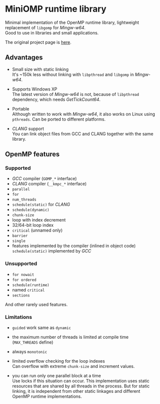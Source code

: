 # MiniOMP runtime library

Minimal implementation of the OpenMP runtime library, lightweight replacement of `libgomp` for *Mingw-w64*.  
Good to use in libraries and small applications.

The original project page is [here](https://github.com/ilyakurdyukov/libminiomp).

## Advantages

- Small size with static linking  
It's ~150k less without linking with `libpthread` and `libgomp` in *Mingw-w64*.

- Supports Windows XP  
The latest version of *Mingw-w64* is not, because of `libpthread` dependency, which needs *GetTickCount64*.

- Portable  
Although written to work with *Mingw-w64*, it also works on Linux using `pthreads`. Can be ported to different platforms.

- *CLANG* support  
You can link object files from GCC and CLANG together with the same library.

## OpenMP features

### Supported

- *GCC* compiler (`GOMP_*` interface)
- *CLANG* compiler (`__kmpc_*` interface)
- `parallel`
- `for`
- `num_threads`
- `schedule(static)` for *CLANG*
- `schedule(dynamic)`
- `chunk-size`
- loop with index decrement
- 32/64-bit loop index
- `critical` (unnamed only)
- `barrier`
- `single`
- features implemented by the compiler (inlined in object code)  
`schedule(static)` implemented by *GCC*

### Unsupported

- `for nowait`
- `for ordered`
- `schedule(runtime)`
- named `critical`
- `sections`

And other rarely used features.

### Limitations

- `guided` work same as `dynamic`

- the maximum number of threads is limited at compile time  
(`MAX_THREADS` define)

- always `monotonic`

- limited overflow checking for the loop indexes  
Can overflow with extreme `chunk-size` and increment values.

- you can run only one parallel block at a time  
Use locks if this situation can occur. This implementation uses static resources that are shared by all threads in the process. But for static linking, it is independent from other static linkages and different OpenMP runtime implementations.

